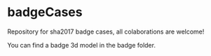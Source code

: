 # badgeCases

Repository for sha2017 badge cases, all colaborations are welcome!

You can find a badge 3d model in the badge folder.
